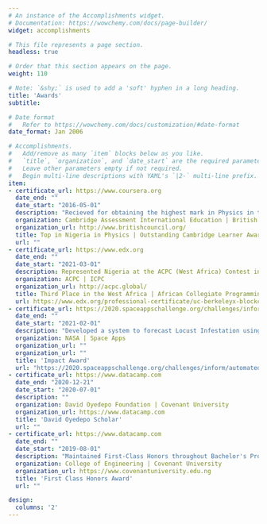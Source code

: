 ```yaml
---
# An instance of the Accomplishments widget.
# Documentation: https://wowchemy.com/docs/page-builder/
widget: accomplishments

# This file represents a page section.
headless: true

# Order that this section appears on the page.
weight: 110

# Note: `&shy;` is used to add a 'soft' hyphen in a long heading.
title: 'Awards'
subtitle:

# Date format
#   Refer to https://wowchemy.com/docs/customization/#date-format
date_format: Jan 2006

# Accomplishments.
#   Add/remove as many `item` blocks below as you like.
#   `title`, `organization`, and `date_start` are the required parameters.
#   Leave other parameters empty if not required.
#   Begin multi-line descriptions with YAML's `|2-` multi-line prefix.
item:
- certificate_url: https://www.coursera.org
  date_end: ""
  date_start: "2016-05-01"
  description: "Recieved for obtaining the highest mark in Physics in the Cambridge IGCSE"
  organization: Cambridge Assessment International Education | British Council
  organization_url: http://www.britishcouncil.org/
  title: Top in Nigeria in Physics | Outstanding Cambridge Learner Awards
  url: ""
- certificate_url: https://www.edx.org
  date_end: ""
  date_start: "2021-03-01"
  description: Represented Nigeria at the ACPC (West Africa) Contest in Benin Republic, Third Place.
  organization: ACPC | ICPC
  organization_url: http://acpc.global/
  title: Third Place in the West Africa | African Collegiate Programming Contest
  url: https://www.edx.org/professional-certificate/uc-berkeleyx-blockchain-fundamentals
- certificate_url: https://2020.spaceappschallenge.org/challenges/inform/automated-detection-hazards/teams/project-llocust-1/project
  date_end: ""
  date_start: "2021-02-01"
  description: "Developed a system to forecast Locust Infestation using machine learning and satellite data, Impact Award over 2,302 submitted projects"
  organization: NASA | Space Apps
  organization_url: ""
  organization_url: ""
  title: 'Impact Award'
  url: "https://2020.spaceappschallenge.org/challenges/inform/automated-detection-hazards/teams/project-llocust-1/project"
- certificate_url: https://www.datacamp.com
  date_end: "2020-12-21"
  date_start: "2020-07-01"
  description: ""
  organization: David Oyedepo Foundation | Covenant University
  organization_url: https://www.datacamp.com
  title: 'David Oyedepo Scholar'
  url: ""
- certificate_url: https://www.datacamp.com
  date_end: ""
  date_start: "2019-08-01"
  description: "Maintained First-Class Honors throughout Bachelor's Programme, Top 10 in class"
  organization: College of Engineering | Covenant University
  organization_url: https://www.covenantuniversity.edu.ng
  title: 'First Class Honors Award'
  url: ""

design:
  columns: '2'
---
```


